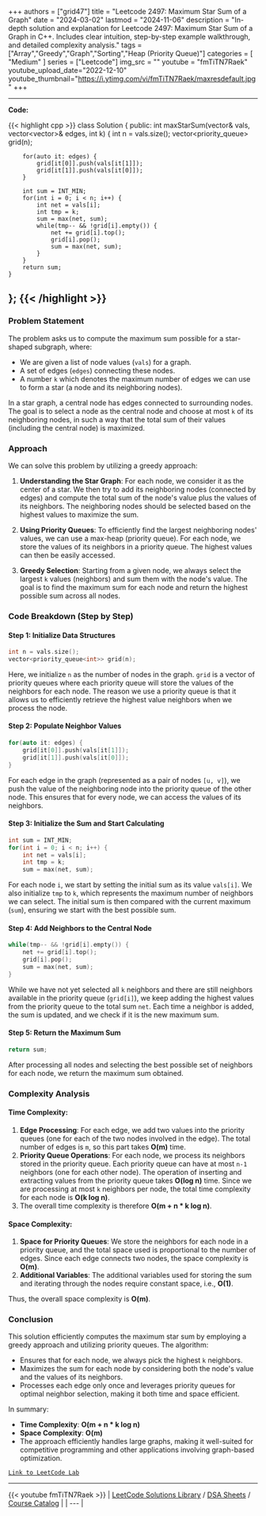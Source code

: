 
+++
authors = ["grid47"]
title = "Leetcode 2497: Maximum Star Sum of a Graph"
date = "2024-03-02"
lastmod = "2024-11-06"
description = "In-depth solution and explanation for Leetcode 2497: Maximum Star Sum of a Graph in C++. Includes clear intuition, step-by-step example walkthrough, and detailed complexity analysis."
tags = ["Array","Greedy","Graph","Sorting","Heap (Priority Queue)"]
categories = [
    "Medium"
]
series = ["Leetcode"]
img_src = ""
youtube = "fmTiTN7Raek"
youtube_upload_date="2022-12-10"
youtube_thumbnail="https://i.ytimg.com/vi/fmTiTN7Raek/maxresdefault.jpg"
+++



---
**Code:**

{{< highlight cpp >}}
class Solution {
public:
    int maxStarSum(vector<int>& vals, vector<vector<int>>& edges, int k) {
        int n = vals.size();
        vector<priority_queue<int>> grid(n);
        
        for(auto it: edges) {
            grid[it[0]].push(vals[it[1]]);
            grid[it[1]].push(vals[it[0]]);
        }
        
        int sum = INT_MIN;
        for(int i = 0; i < n; i++) {
            int net = vals[i];
            int tmp = k;
            sum = max(net, sum);            
            while(tmp-- && !grid[i].empty()) {
                net += grid[i].top();
                grid[i].pop();
                sum = max(net, sum);                
            }
        }
        return sum;
    }
};
{{< /highlight >}}
---

### Problem Statement

The problem asks us to compute the maximum sum possible for a star-shaped subgraph, where:
- We are given a list of node values (`vals`) for a graph.
- A set of edges (`edges`) connecting these nodes.
- A number `k` which denotes the maximum number of edges we can use to form a star (a node and its neighboring nodes).

In a star graph, a central node has edges connected to surrounding nodes. The goal is to select a node as the central node and choose at most `k` of its neighboring nodes, in such a way that the total sum of their values (including the central node) is maximized.

### Approach

We can solve this problem by utilizing a greedy approach:
1. **Understanding the Star Graph**: For each node, we consider it as the center of a star. We then try to add its neighboring nodes (connected by edges) and compute the total sum of the node's value plus the values of its neighbors. The neighboring nodes should be selected based on the highest values to maximize the sum.
  
2. **Using Priority Queues**: To efficiently find the largest neighboring nodes' values, we can use a max-heap (priority queue). For each node, we store the values of its neighbors in a priority queue. The highest values can then be easily accessed.

3. **Greedy Selection**: Starting from a given node, we always select the largest `k` values (neighbors) and sum them with the node's value. The goal is to find the maximum sum for each node and return the highest possible sum across all nodes.

### Code Breakdown (Step by Step)

#### Step 1: Initialize Data Structures

```cpp
int n = vals.size();
vector<priority_queue<int>> grid(n);
```

Here, we initialize `n` as the number of nodes in the graph. `grid` is a vector of priority queues where each priority queue will store the values of the neighbors for each node. The reason we use a priority queue is that it allows us to efficiently retrieve the highest value neighbors when we process the node.

#### Step 2: Populate Neighbor Values

```cpp
for(auto it: edges) {
    grid[it[0]].push(vals[it[1]]);
    grid[it[1]].push(vals[it[0]]);
}
```

For each edge in the graph (represented as a pair of nodes `[u, v]`), we push the value of the neighboring node into the priority queue of the other node. This ensures that for every node, we can access the values of its neighbors.

#### Step 3: Initialize the Sum and Start Calculating

```cpp
int sum = INT_MIN;
for(int i = 0; i < n; i++) {
    int net = vals[i];
    int tmp = k;
    sum = max(net, sum);
```

For each node `i`, we start by setting the initial sum as its value `vals[i]`. We also initialize `tmp` to `k`, which represents the maximum number of neighbors we can select. The initial sum is then compared with the current maximum (`sum`), ensuring we start with the best possible sum.

#### Step 4: Add Neighbors to the Central Node

```cpp
while(tmp-- && !grid[i].empty()) {
    net += grid[i].top();
    grid[i].pop();
    sum = max(net, sum);
}
```

While we have not yet selected all `k` neighbors and there are still neighbors available in the priority queue (`grid[i]`), we keep adding the highest values from the priority queue to the total sum `net`. Each time a neighbor is added, the sum is updated, and we check if it is the new maximum sum.

#### Step 5: Return the Maximum Sum

```cpp
return sum;
```

After processing all nodes and selecting the best possible set of neighbors for each node, we return the maximum sum obtained.

### Complexity Analysis

#### Time Complexity:
1. **Edge Processing**: For each edge, we add two values into the priority queues (one for each of the two nodes involved in the edge). The total number of edges is `m`, so this part takes **O(m)** time.
2. **Priority Queue Operations**: For each node, we process its neighbors stored in the priority queue. Each priority queue can have at most `n-1` neighbors (one for each other node). The operation of inserting and extracting values from the priority queue takes **O(log n)** time. Since we are processing at most `k` neighbors per node, the total time complexity for each node is **O(k log n)**.
3. The overall time complexity is therefore **O(m + n * k log n)**.

#### Space Complexity:
1. **Space for Priority Queues**: We store the neighbors for each node in a priority queue, and the total space used is proportional to the number of edges. Since each edge connects two nodes, the space complexity is **O(m)**.
2. **Additional Variables**: The additional variables used for storing the sum and iterating through the nodes require constant space, i.e., **O(1)**.

Thus, the overall space complexity is **O(m)**.

### Conclusion

This solution efficiently computes the maximum star sum by employing a greedy approach and utilizing priority queues. The algorithm:
- Ensures that for each node, we always pick the highest `k` neighbors.
- Maximizes the sum for each node by considering both the node's value and the values of its neighbors.
- Processes each edge only once and leverages priority queues for optimal neighbor selection, making it both time and space efficient.

In summary:
- **Time Complexity**: **O(m + n * k log n)**
- **Space Complexity**: **O(m)**
- The approach efficiently handles large graphs, making it well-suited for competitive programming and other applications involving graph-based optimization.

[`Link to LeetCode Lab`](https://leetcode.com/problems/maximum-star-sum-of-a-graph/description/)

---
{{< youtube fmTiTN7Raek >}}
| [LeetCode Solutions Library](https://grid47.xyz/leetcode/) / [DSA Sheets](https://grid47.xyz/sheets/) / [Course Catalog](https://grid47.xyz/courses/) |
| --- |
